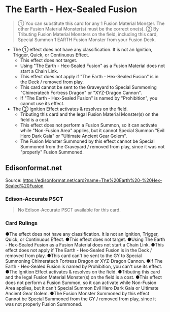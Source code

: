 # The Earth - Hex-Sealed Fusion

> ① You can substitute this card for any 1 Fusion Material Monster. The other Fusion Material Monster(s) must be the correct one(s). ② By Tributing Fusion Material Monsters on the field, including this card, Special Summon 1 EARTH Fusion Monster from your Fusion Deck.

*   The ① effect does not have any classification. It is not an Ignition, Trigger, Quick, or Continuous Effect.
    *   This effect does not target.
    *   Using "The Earth - Hex-Sealed Fusion" as a Fusion Material does not start a Chain Link.
    *   This effect does not apply if "The Earth - Hex-Sealed Fusion" is in the Deck / removed from play.
    *   This card cannot be sent to the Graveyard to Special Summoning "Chimeratech Fortress Dragon" or "XYZ-Dragon Cannon".
    *   If "The Earth - Hex-Sealed Fusion" is named by "Prohibition", you cannot use its effect.
*   The ② Ignition Effect activates & resolves on the field.
    *   Tributing this card and the legal Fusion Material Monster(s) on the field is a cost.
    *   This effect does not perform a Fusion Summon, so it can activate while "Non-Fusion Area" applies, but it cannot Special Summon "Evil Hero Dark Gaia" or "Ultimate Ancient Gear Golem".
    *   The Fusion Monster Summoned by this effect cannot be Special Summoned from the Graveyard / removed from play, since it was not "properly" Fusion Summoned.

## Edisonformat.net

Source: https://edisonformat.net/card?name=The%20Earth%20-%20Hex-Sealed%20Fusion

### Edison-Accurate PSCT

> No Edison-Accurate PSCT available for this card.

### Card Rulings

●The effect does not have any classification. It is not an Ignition, Trigger, Quick, or Continuous Effect.
●This effect does not target.
●Using The Earth - Hex-Sealed Fusion as a Fusion Material does not start a Chain Link.
●This effect does not apply if The Earth - Hex-Sealed Fusion is in the Deck / removed from play.
●This card can't be sent to the GY to Special Summoning Chimeratech Fortress Dragon or XYZ-Dragon Cannon.
●If The Earth - Hex-Sealed Fusion is named by Prohibition, you can't use its effect.
●The Ignition Effect activates & resolves on the field.
●Tributing this card and the legal Fusion Material Monster(s) on the field is a cost.
●This effect does not perform a Fusion Summon, so it can activate while Non-Fusion Area applies, but it can't Special Summon Evil Hero Dark Gaia or Ultimate Ancient Gear Golem.
●The Fusion Monster Summoned by this effect Cannot be Special Summoned from the GY / removed from play, since it was not properly Fusion Summoned.
            